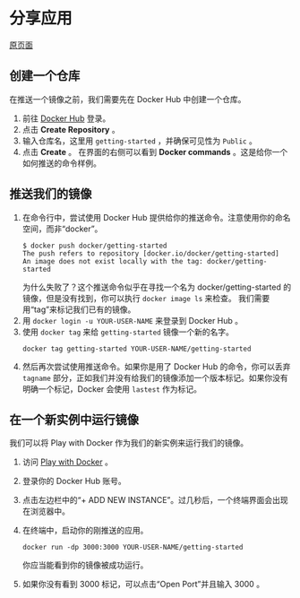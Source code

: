 # 分享应用

[原页面](https://docs.docker.com/get-started/04_sharing_app/)

## 创建一个仓库
在推送一个镜像之前，我们需要先在 Docker Hub 中创建一个仓库。
1. 前往 [Docker Hub](https://hub.docker.com/) 登录。
2. 点击 **Create Repository** 。
3. 输入仓库名，这里用 `getting-started` ，并确保可见性为 `Public` 。
4. 点击 **Create** 。
在界面的右侧可以看到 **Docker commands** 。这是给你一个如何推送的命令样例。

## 推送我们的镜像
1. 在命令行中，尝试使用 Docker Hub 提供给你的推送命令。注意使用你的命名空间，而非“docker”。
    ```shell
    $ docker push docker/getting-started
    The push refers to repository [docker.io/docker/getting-started]
    An image does not exist locally with the tag: docker/getting-started
    ```
    为什么失败了？这个推送命令似乎在寻找一个名为 docker/getting-started 的镜像，但是没有找到，你可以执行 `docker image ls` 来检查。
    我们需要用“tag”来标记我们已有的镜像。
2. 用 `docker login -u YOUR-USER-NAME` 来登录到 Docker Hub 。
3. 使用 `docker tag` 来给 `getting-started` 镜像一个新的名字。
    ```shell
    docker tag getting-started YOUR-USER-NAME/getting-started
    ```
4. 然后再次尝试使用推送命令。如果你是用了 Docker Hub 的命令，你可以丢弃 `tagname` 部分，正如我们并没有给我们的镜像添加一个版本标记。如果你没有明确一个标记，Docker 会使用 `lastest` 作为标记。

## 在一个新实例中运行镜像
我们可以将 Play with Docker 作为我们的新实例来运行我们的镜像。
1. 访问 [Play with Docker](http://play-with-docker.com/) 。
2. 登录你的 Docker Hub 账号。
3. 点击左边栏中的“+ ADD NEW INSTANCE”。过几秒后，一个终端界面会出现在浏览器中。

1. 在终端中，启动你的刚推送的应用。
    ```shell
    docker run -dp 3000:3000 YOUR-USER-NAME/getting-started
    ```
    你应当能看到你的镜像被成功运行。
2. 如果你没有看到 3000 标记，可以点击“Open Port”并且输入 3000 。
